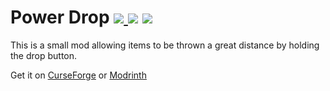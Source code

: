 # Power Drop [![](http://cf.way2muchnoise.eu/full_269153_downloads.svg) ![](http://cf.way2muchnoise.eu/versions/269153.svg)](https://www.curseforge.com/minecraft/mc-mods/power-drop) [![](https://img.shields.io/badge/dynamic/json?color=00af5c&label=Modrinth&query=downloads&suffix=%20downloads&url=https%3A%2F%2Fapi.modrinth.com%2Fv2%2Fproject%570N0E4A)](https://modrinth.com/mod/power-drop)

This is a small mod allowing items to be thrown a great distance by holding the drop button.

Get it on [CurseForge](https://www.curseforge.com/minecraft/mc-mods/power-drop) or [Modrinth](https://modrinth.com/mod/power-drop)
